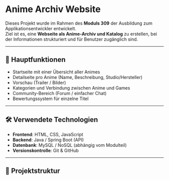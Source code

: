 # Anime Archiv Website

Dieses Projekt wurde im Rahmen des **Moduls 309** der Ausbildung zum Applikationsentwickler entwickelt.  
Ziel ist es, eine **Webseite als Anime-Archiv und Katalog** zu erstellen, bei der Informationen strukturiert und für Benutzer zugänglich sind.

---

## 🚀 Hauptfunktionen
- Startseite mit einer Übersicht aller Animes  
- Detailseite pro Anime (Name, Beschreibung, Studio/Hersteller)  
- Vorschau (Trailer / Bilder)  
- Kategorien und Verbindung zwischen Anime und Games  
- Community-Bereich (Forum / einfacher Chat)  
- Bewertungssystem für einzelne Titel  

---

## 🛠️ Verwendete Technologien
- **Frontend**: HTML, CSS, JavaScript  
- **Backend**: Java / Spring Boot (API)  
- **Datenbank**: MySQL / NoSQL (abhängig vom Modulteil)  
- **Versionskontrolle**: Git & GitHub  

---

## 📂 Projektstruktur

